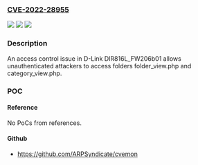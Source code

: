 ### [CVE-2022-28955](https://cve.mitre.org/cgi-bin/cvename.cgi?name=CVE-2022-28955)
![](https://img.shields.io/static/v1?label=Product&message=n%2Fa&color=blue)
![](https://img.shields.io/static/v1?label=Version&message=n%2Fa&color=blue)
![](https://img.shields.io/static/v1?label=Vulnerability&message=n%2Fa&color=brighgreen)

### Description

An access control issue in D-Link DIR816L_FW206b01 allows unauthenticated attackers to access folders folder_view.php and category_view.php.

### POC

#### Reference
No PoCs from references.

#### Github
- https://github.com/ARPSyndicate/cvemon

